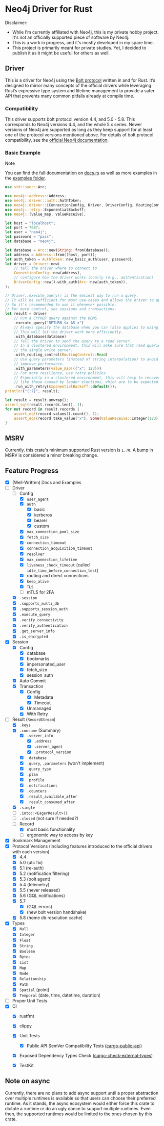 Neo4j Driver for Rust
=====================

Disclaimer:
 * While I'm currently affiliated with Neo4j, this is my private hobby project.
   It's not an officially supported piece of software by Neo4j.
 * This is a work in progress, and it's mostly developed in my spare time.
 * This project is primarily meant for private studies.
   Yet, I decided to publish it as it might be useful for others as well.


## Driver
This is a driver for Neo4j using the [Bolt protocol](https://7687.org) written in and for Rust.
It’s designed to mirror many concepts of the official drivers while leveraging Rust’s expressive type system and lifetime management to provide a safer API that prevents many common pitfalls already at compile time.

### Compatibility
This driver supports bolt protocol version 4.4, and 5.0 - 5.8.
This corresponds to Neo4j versions 4.4, and the whole 5.x series.
Newer versions of Neo4j are supported as long as they keep support for at least one of the protocol versions mentioned above.
For details of bolt protocol compatibility, see the [official Neo4j documentation](https://7687.org/bolt-compatibility/).

### Basic Example

> [!NOTE]  
> You can find the full documentation on [docs.rs](https://docs.rs/neo4j/) as well as more examples in the [examples folder](neo4j/examples).

```rust
use std::sync::Arc;

use neo4j::address::Address;
use neo4j::driver::auth::AuthToken;
use neo4j::driver::{ConnectionConfig, Driver, DriverConfig, RoutingControl};
use neo4j::retry::ExponentialBackoff;
use neo4j::{value_map, ValueReceive};

let host = "localhost";
let port = 7687;
let user = "neo4j";
let password = "pass";
let database = "neo4j";

let database = Arc::new(String::from(database));
let address = Address::from((host, port));
let auth_token = AuthToken::new_basic_auth(user, password);
let driver = Driver::new(
    // tell the driver where to connect to
    ConnectionConfig::new(address),
    // configure how the driver works locally (e.g., authentication)
    DriverConfig::new().with_auth(Arc::new(auth_token)),
);

// Driver::execute_query() is the easiest way to run a query.
// It will be sufficient for most use-cases and allows the driver to apply some optimizations.
// So it's recommended to use it whenever possible.
// For more control, see sessions and transactions.
let result = driver
    // Run a CYPHER query against the DBMS.
    .execute_query("RETURN $x AS x")
    // Always specify the database when you can (also applies to using sessions).
    // This will let the driver work more efficiently.
    .with_database(database)
    // Tell the driver to send the query to a read server.
    // In a clustered environment, this will make sure that read queries don't overload
    // the single write server.
    .with_routing_control(RoutingControl::Read)
    // Use query parameters (instead of string interpolation) to avoid injection attacks and
    // improve performance.
    .with_parameters(value_map!({"x": 123}))
    // For more resilience, use retry policies.
    // Especially in a clustered environment, this will help to recover from transient errors
    // like those caused by leader elections, which are to be expected.
    .run_with_retry(ExponentialBackoff::default());
println!("{:?}", result);

let result = result.unwrap();
assert_eq!(result.records.len(), 1);
for mut record in result.records {
    assert_eq!(record.values().count(), 1);
    assert_eq!(record.take_value("x"), Some(ValueReceive::Integer(123)));
}
```


## MSRV
Currently, this crate's minimum supported Rust version is `1.70`.
A bump in MSRV is considered a minor breaking change.


## Feature Progress
 * [x] (Well-Written) Docs and Examples
 * [ ] Driver
   * [ ] Config
     * [x] `user_agent`
     * [x] `auth`
       * [x] basic
       * [x] kerberos
       * [x] bearer
       * [x] custom
     * [x] `max_connection_pool_size`
     * [x] `fetch_size`
     * [x] `connection_timeout`
     * [x] `connection_acquisition_timeout`
     * [x] `resolver`
     * [x] `max_connection_lifetime`
     * [x] `liveness_check_timeout` (called `idle_time_before_connection_test`)
     * [x] routing and direct connections
     * [x] `keep_alive`
     * [x] `TLS`
     * [ ] mTLS for 2FA
   * [x] `.session`
   * [x] `.supports_multi_db`
   * [x] `.supports_session_auth`
   * [x] `.execute_query`
   * [x] `.verify_connectivity`
   * [x] `.verify_authentication`
   * [x] `.get_server_info`
   * [x] `.is_encrypted`
 * [x] Session
   * [x] Config
     * [x] database
     * [x] bookmarks
     * [x] impersonated_user
     * [x] fetch_size
     * [x] session_auth
   * [x] Auto Commit
   * [x] Transaction
     * [x] Config
       * [x] Metadata
       * [x] Timeout
     * [x] Unmanaged
     * [x] With Retry
 * [ ] Result (`RecordStream`)
   * [x] `.keys`
   * [x] `.consume` (Summary)
     * [x] `.server_info`
       * [x] `.address`
       * [x] `.server_agent`
       * [x] `.protocol_version`
     * [x] `.database`
     * [x] `.query`, `.parameters` (won't implement)
     * [x] `.query_type`
     * [x] `.plan`
     * [x] `.profile`
     * [x] `.notifications`
     * [x] `.counters`
     * [x] `.result_available_after`
     * [x] `.result_consumed_after`
   * [x] `.single`
   * [ ] `.into::<EagerResult>()`
   * [ ] `.closed` (not sure if needed?)
   * [ ] Record
     * [x] most basic functionality
     * [ ] ergonomic way to access by key
 * [x] Bookmark Management
 * [x] Protocol Versions (including features introduced to the official drivers with each version)
   * [x] 4.4
   * [x] 5.0 (utc fix)
   * [x] 5.1 (re-auth)
   * [x] 5.2 (notification filtering)
   * [x] 5.3 (bolt agent)
   * [x] 5.4 (telemetry)
   * [x] 5.5 (never released)
   * [x] 5.6 (GQL notifications)
   * [x] 5.7
     * [x] (GQL errors)
     * [x] (new bolt version handshake)
   * [x] 5.8 (home db resolution cache)
 * [x] Types
   * [x] `Null`
   * [x] `Integer`
   * [x] `Float`
   * [x] `String`
   * [x] `Boolean`
   * [x] `Bytes`
   * [x] `List`
   * [x] `Map`
   * [x] `Node`
   * [x] `Relationship`
   * [x] `Path`
   * [x] `Spatial` (point)
   * [x] `Temporal` (date, time, datetime, duration)
 * [ ] Proper Unit Tests
 * [x] CI
   * [x] rustfmt
   * [x] clippy
   * [x] Unit Tests
     * [x] Public API SemVer Compatibility Tests ([cargo-public-api](https://github.com/enselic/cargo-public-api))
   * [x] Exposed Dependency Types Check ([cargo-check-external-types](https://github.com/awslabs/cargo-check-external-types))
   * [x] TestKit


## Note on async
Currently, there are no plans to add async support until a proper abstraction over multiple runtimes is available so that users can choose their preferred runtime.
As it stands, the async ecosystem would either force this crate to dictate a runtime or do an ugly dance to support multiple runtimes.
Even then, the supported runtimes would be limited to the ones chosen by this crate.

